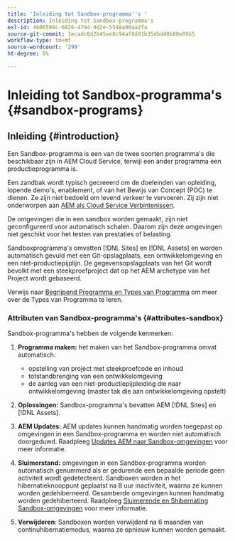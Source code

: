 ```yaml
---
title: 'Inleiding tot Sandbox-programma''s '
description: Inleiding tot Sandbox-programma's
exl-id: 4606590c-6826-4794-9d2e-5548a00aa2fa
source-git-commit: 1ecadc0d2b45ee8c94af8d91b35dbd40b08e89b5
workflow-type: tm+mt
source-wordcount: '299'
ht-degree: 0%

---
```


# Inleiding tot Sandbox-programma&#39;s {#sandbox-programs}

## Inleiding {#introduction}

Een Sandbox-programma is een van de twee soorten programma&#39;s die beschikbaar zijn in AEM Cloud Service, terwijl een ander programma een productieprogramma is.

Een zandbak wordt typisch gecreeerd om de doeleinden van opleiding, lopende demo&#39;s, enablement, of van het Bewijs van Concept (POC) te dienen. Ze zijn niet bedoeld om levend verkeer te vervoeren. Zij zijn niet onderworpen aan [AEM als Cloud Service Verbintenissen](https://www.adobe.com/legal/service-commitments.html).

De omgevingen die in een sandbox worden gemaakt, zijn niet geconfigureerd voor automatisch schalen. Daarom zijn deze omgevingen niet geschikt voor het testen van prestaties of belasting.

Sandboxprogramma&#39;s omvatten [!DNL Sites] en [!DNL Assets] en worden automatisch gevuld met een Git-opslagplaats, een ontwikkelomgeving en een niet-productiepijplijn.  De gegevensopslagplaats van het Git wordt bevolkt met een steekproefproject dat op het AEM archetype van het Project wordt gebaseerd.

Verwijs naar [Begrijpend Programma en Types van Programma](/help/onboarding/getting-access-to-aem-in-cloud/understand-program-types.md) om meer over de Types van Programma te leren.

### Attributen van Sandbox-programma&#39;s {#attributes-sandbox}

Sandbox-programma&#39;s hebben de volgende kenmerken:

1. **Programma maken:** het maken van het Sandbox-programma omvat automatisch:
   * opstelling van project met steekproefcode en inhoud
   * totstandbrenging van een ontwikkelomgeving
   * de aanleg van een niet-productiepijpleiding die naar ontwikkelomgeving (master tak die aan ontwikkelomgeving opstelt)

1. **Oplossingen:** Sandbox-programma&#39;s bevatten AEM  [!DNL Sites] en  [!DNL Assets].

1. **AEM Updates:** AEM updates kunnen handmatig worden toegepast op omgevingen in een Sandbox-programma en worden niet automatisch doorgeduwd.
Raadpleeg [Updates AEM naar Sandbox-omgevingen](/help/onboarding/getting-access-to-aem-in-cloud/hibernating-de-hibernating-sandbox-environments.md#aem-updates-sandbox) voor meer informatie.

1. **Sluimerstand:** omgevingen in een Sandbox-programma worden automatisch genummerd als er gedurende een bepaalde periode geen activiteit wordt gedetecteerd. Sandboxen worden in het hibernatieknooppunt geplaatst na 8 uur inactiviteit, waarna ze kunnen worden gedehiberneerd. Gesamberde omgevingen kunnen handmatig worden gedehiberteerd.
Raadpleeg [Sluimerende en Shibernating Sandbox-omgevingen](/help/onboarding/getting-access-to-aem-in-cloud/hibernating-de-hibernating-sandbox-environments.md) voor meer informatie.

1. **Verwijderen**: Sandboxen worden verwijderd na 6 maanden van continuhibernatiemodus, waarna ze opnieuw kunnen worden gemaakt.

